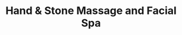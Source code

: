 ---
title: "Hand & Stone Massage and Facial Spa"
url: /lanoka-harbor/hand-und-stone-massage-and-facial-spa/
shop: Massage
---